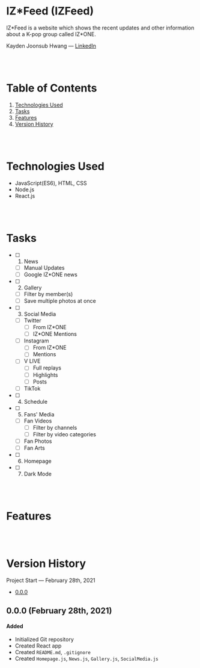 # IZ*Feed (IZFeed)

IZ\*Feed is a website which shows the recent updates and other information about a K-pop group called IZ*ONE.

Kayden Joonsub Hwang — [LinkedIn](https://www.linkedin.com/in/kayden-hwang-43639419b/)


<br/><br/>

# Table of Contents
1. [Technologies Used](#Technologies-Used)
2. [Tasks](#Tasks)
3. [Features](#Features)
4. [Version History](#Version-History)


<br/><br/>

# Technologies Used
- JavaScript(ES6), HTML, CSS
- Node.js
- React.js

<br/><br/>

# Tasks

- [ ] 1. News
    - [ ] Manual Updates
    - [ ] Google IZ*ONE news

- [ ] 2. Gallery
    - [ ] Filter by member(s)
    - [ ] Save multiple photos at once

- [ ] 3. Social Media
    - [ ] Twitter
        - [ ] From IZ*ONE
        - [ ] IZ*ONE Mentions
    - [ ] Instagram
        - [ ] From IZ*ONE
        - [ ] Mentions
    - [ ] V LIVE
        - [ ] Full replays
        - [ ] Highlights
        - [ ] Posts
    - [ ] TikTok

- [ ] 4. Schedule

- [ ] 5. Fans' Media
    - [ ] Fan Videos
        - [ ] Filter by channels
        - [ ] Filter by video categories
    - [ ] Fan Photos
    - [ ] Fan Arts

- [ ] 6. Homepage 

- [ ] 7. Dark Mode




<br/><br/>

# Features

<br/><br/>

# Version History

Project Start — February 28th, 2021

* [0.0.0](#0.0.0)

## 0.0.0 (February 28th, 2021)

#### Added
- Initialized Git repository
- Created React app
- Created `README.md`, `.gitignore`
- Created `Homepage.js`, `News.js`, `Gallery.js`, `SocialMedia.js`
    

<br/><br/>
